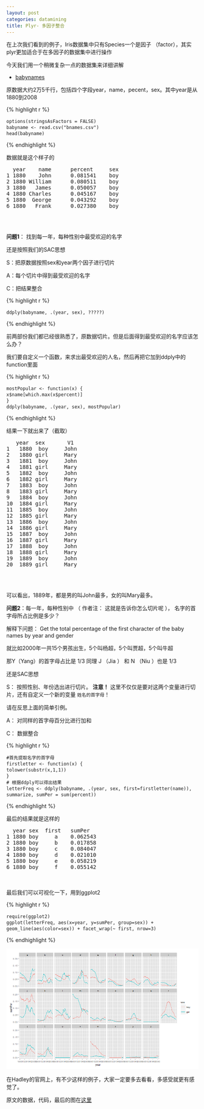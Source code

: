 ```yaml
---
layout: post
categories: datamining
title: Plyr- 多因子整合
---
```


在上次我们看到的例子，Iris数据集中只有Species一个是因子 （factor），其实plyr更加适合于在多因子的数据集中进行操作

今天我们用一个稍微复杂一点的数据集来详细讲解

- [babynames](https://github.com/hadley/data-baby-names/blob/master/baby-names.csv)

原数据大约2万5千行，包括四个字段year，name，pecent，sex。其中year是从1880到2008


{% highlight r %}
	
	options(stringsAsFactors = FALSE)
	babyname <- read.csv("bnames.csv")
	head(babyname)

{% endhighlight %}

数据就是这个样子的

<pre>
  year    name  	percent 	sex
1 1880    John 		0.081541 	boy
2 1880 William 		0.080511 	boy
3 1880   James 		0.050057 	boy
4 1880 Charles 		0.045167 	boy
5 1880  George 		0.043292 	boy
6 1880   Frank 		0.027380 	boy
</pre>
<br></br>

**问题1**： 找到每一年，每种性别中最受欢迎的名字

还是按照我们的SAC思想

S：把原数据按照sex和year两个因子进行切片

A：每个切片中得到最受欢迎的名字

C：把结果整合


{% highlight r %}
	
	ddply(babyname, .(year, sex), ?????)

{% endhighlight %}

前两部份我们都已经很熟悉了，原数据切片。但是后面得到最受欢迎的名字应该怎么办？

我们要自定义一个函数，来求出最受欢迎的人名，然后再把它加到ddply中的function里面

{% highlight r %}
	
	mostPopular <- function(x) {
	x$name[which.max(x$percent)]
	}
	ddply(babyname, .(year, sex), mostPopular)

{% endhighlight %}

结果一下就出来了（截取）
<pre>
   year  sex       V1
1   1880  boy     John
2   1880 girl     Mary
3   1881  boy     John
4   1881 girl     Mary
5   1882  boy     John
6   1882 girl     Mary
7   1883  boy     John
8   1883 girl     Mary
9   1884  boy     John
10  1884 girl     Mary
11  1885  boy     John
12  1885 girl     Mary
13  1886  boy     John
14  1886 girl     Mary
15  1887  boy     John
16  1887 girl     Mary
17  1888  boy     John
18  1888 girl     Mary
19  1889  boy     John
20  1889 girl     Mary
</pre>
<br></br>

可以看出，1889年，都是男的叫John最多，女的叫Mary最多。


**问题2**：每一年，每种性别中 （ 作者注： 这就是告诉你怎么切片呢 ）， 名字的首字母所占比例是多少？ 

解释下问题： Get the total percentage of the first character of the baby names by year and gender

就比如2000年一共15个男孩出生，5个叫杨超，5个叫贾超，5个叫牛超

那Y（Yang）的首字母占比是 1/3
同理 J （Jia ） 和 N （Niu ）也是 1/3


还是SAC思想

S： 按照性别、年份选出进行切片。
**注意！** 这里不仅仅是要对这两个变量进行切片，还有自定义一个新的变量 `姓名的首字母`！

请在反思上面的简单引例。

A： 对同样的首字母百分比进行加和

C： 数据整合



{% highlight r %}
	
	#首先提取名字的首字母
	firstletter <- function(x) {
	tolower(substr(x,1,1))
	}
	# 根据ddply可以得出结果
	letterFreq <- ddply(babyname, .(year, sex, first=firstletter(name)), summarize, sumPer = sum(percent))


{% endhighlight %}


最后的结果就是这样的

<pre>
  year sex 	first   sumPer
1 1880 boy     a 	0.062543
2 1880 boy     b 	0.017858
3 1880 boy     c 	0.084047
4 1880 boy     d 	0.021010
5 1880 boy     e 	0.058219
6 1880 boy     f 	0.055142
</pre>
<br></br>
最后我们可以可视化一下，用到ggplot2

{% highlight r %}
	
	require(ggplot2)
	ggplot(letterFreq, aes(x=year, y=sumPer, group=sex)) + geom_line(aes(color=sex)) + facet_wrap(~ first, nrow=3)

{% endhighlight %}

![](/assets/images/plyr-advanced/eQloL6A.png)


在Hadley的官网上，有不少这样的例子，大家一定要多去看看，多感受就更有感觉了。

原文的数据，代码，最后的图在[这里](http://pan.baidu.com/s/19r800)

